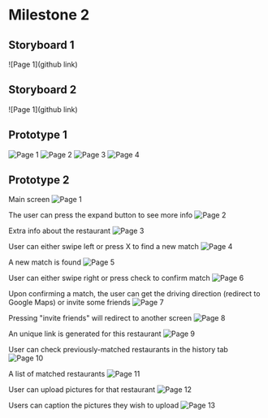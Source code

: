 # Milestone 2

## Storyboard 1
![Page 1](github link)

## Storyboard 2
![Page 1](github link)

## Prototype 1
![Page 1](https://github.com/ruan-andy/COGS121/blob/master/Proto1.png)
![Page 2](https://github.com/ruan-andy/COGS121/blob/master/Proto2.png)
![Page 3](https://github.com/ruan-andy/COGS121/blob/master/Proto3.png)
![Page 4](https://github.com/ruan-andy/COGS121/blob/master/Proto4.png)

## Prototype 2
Main screen
![Page 1](https://github.com/ruan-andy/COGS121/blob/master/proto_1_main.jpg)

The user can press the expand button to see more info
![Page 2](https://github.com/ruan-andy/COGS121/blob/master/proto_2_expand.jpg)

Extra info about the restaurant
![Page 3](https://github.com/ruan-andy/COGS121/blob/master/proto_3_info.jpg)

User can either swipe left or press X to find a new match
![Page 4](https://github.com/ruan-andy/COGS121/blob/master/proto_4_cancel.jpg)

A new match is found
![Page 5](https://github.com/ruan-andy/COGS121/blob/master/proto_5_newmatch.jpg)

User can either swipe right or press check to confirm match
![Page 6](https://github.com/ruan-andy/COGS121/blob/master/proto_6_yes.jpg)

Upon confirming a match, the user can get the driving direction (redirect to Google Maps)
  or invite some friends
![Page 7](https://github.com/ruan-andy/COGS121/blob/master/proto_7_matched.jpg)

Pressing "invite friends" will redirect to another screen
![Page 8](https://github.com/ruan-andy/COGS121/blob/master/proto_8_invite.jpg)

An unique link is generated for this restaurant
![Page 9](https://github.com/ruan-andy/COGS121/blob/master/proto_9_link.jpg)

User can check previously-matched restaurants in the history tab
![Page 10](https://github.com/ruan-andy/COGS121/blob/master/proto_10_historybutton.jpg)

A list of matched restaurants
![Page 11](https://github.com/ruan-andy/COGS121/blob/master/proto_11_history.jpg)

User can upload pictures for that restaurant
![Page 12](https://github.com/ruan-andy/COGS121/blob/master/proto_12_upload.jpg)

Users can caption the pictures they wish to upload
![Page 13](https://github.com/ruan-andy/COGS121/blob/master/proto_13_picselection.jpg)

